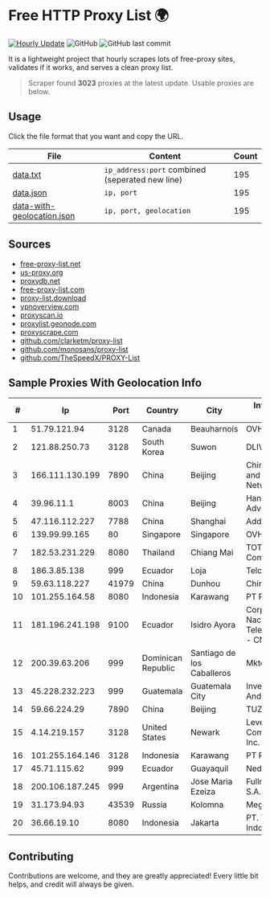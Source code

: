 
# Free HTTP Proxy List 🌍

[![Hourly Update](https://github.com/mertguvencli/http-proxy-list/actions/workflows/main.yml/badge.svg?branch=main)](https://github.com/mertguvencli/http-proxy-list/actions/workflows/main.yml)
![GitHub](https://img.shields.io/github/license/mertguvencli/http-proxy-list)
![GitHub last commit](https://img.shields.io/github/last-commit/mertguvencli/http-proxy-list)

It is a lightweight project that hourly scrapes lots of free-proxy sites, validates if it works, and serves a clean proxy list.


> Scraper found **3023** proxies at the latest update. Usable proxies are below.

## Usage

Click the file format that you want and copy the URL.


|File|Content|Count|
|----|-------|-----|
|[data.txt](https://raw.githubusercontent.com/mertguvencli/http-proxy-list/main/proxy-list/data.txt)|`ip_address:port` combined (seperated new line)|195|
|[data.json](https://raw.githubusercontent.com/mertguvencli/http-proxy-list/main/proxy-list/data.json)|`ip, port`|195|
|[data-with-geolocation.json](https://raw.githubusercontent.com/mertguvencli/http-proxy-list/main/proxy-list/data-with-geolocation.json)|`ip, port, geolocation`|195|

## Sources

* [free-proxy-list.net](https://free-proxy-list.net)
* [us-proxy.org](https://www.us-proxy.org)
* [proxydb.net](http://proxydb.net)
* [free-proxy-list.com](https://free-proxy-list.com/?page=&port=&type%5B%5D=http&type%5B%5D=https&up_time=0&search=Search)
* [proxy-list.download](https://www.proxy-list.download/HTTP)
* [vpnoverview.com](https://vpnoverview.com/privacy/anonymous-browsing/free-proxy-servers)
* [proxyscan.io](https://www.proxyscan.io)
* [proxylist.geonode.com](https://proxylist.geonode.com/api/proxy-list?limit=300&page=1&sort_by=lastChecked&sort_type=desc&protocols=http,https)
* [proxyscrape.com](https://api.proxyscrape.com/v2/?request=displayproxies&protocol=http&timeout=10000&country=all&ssl=all&anonymity=all)
* [github.com/clarketm/proxy-list](https://raw.githubusercontent.com/clarketm/proxy-list/master/proxy-list-raw.txt)
* [github.com/monosans/proxy-list](https://raw.githubusercontent.com/monosans/proxy-list/main/proxies/http.txt)
* [github.com/TheSpeedX/PROXY-List](https://raw.githubusercontent.com/TheSpeedX/PROXY-List/master/http.txt)


## Sample Proxies With Geolocation Info

|#|Ip|Port|Country|City|Internet Service Provider|
|-|--|----|-------|----|-------------------------|
|1|51.79.121.94|3128|Canada|Beauharnois|OVH SAS|
|2|121.88.250.73|3128|South Korea|Suwon|DLIVE|
|3|166.111.130.199|7890|China|Beijing|China Education and Research Network Center|
|4|39.96.11.1|8003|China|Beijing|Hangzhou Alibaba Advertising Co|
|5|47.116.112.227|7788|China|Shanghai|Addresses CNNIC|
|6|139.99.99.165|80|Singapore|Singapore|OVH SAS|
|7|182.53.231.229|8080|Thailand|Chiang Mai|TOT Public Company Limited|
|8|186.3.85.138|999|Ecuador|Loja|Telconet S.A|
|9|59.63.118.227|41979|China|Dunhou|Chinanet|
|10|101.255.164.58|8080|Indonesia|Karawang|PT Remala Abadi|
|11|181.196.241.198|9100|Ecuador|Isidro Ayora|Corporacion Nacional De Telecomunicaciones - CNT EP|
|12|200.39.63.206|999|Dominican Republic|Santiago de los Caballeros|Mktel SRL|
|13|45.228.232.223|999|Guatemala|Guatemala City|Inversiones Grajeda Andrade S.A|
|14|59.66.224.29|7890|China|Beijing|TUZJC2P|
|15|4.14.219.157|3128|United States|Newark|Level 3 Communications, Inc.|
|16|101.255.164.146|3128|Indonesia|Karawang|PT Remala Abadi|
|17|45.71.115.62|999|Ecuador|Guayaquil|Nedetel S.A.|
|18|200.106.187.245|999|Argentina|Jose Maria Ezeiza|Fullnet Solutions S.A.S.|
|19|31.173.94.93|43539|Russia|Kolomna|MegaFon|
|20|36.66.19.10|8080|Indonesia|Jakarta|PT. Telekomunikasi Indonesia|



## Contributing

Contributions are welcome, and they are greatly appreciated! Every
little bit helps, and credit will always be given.

